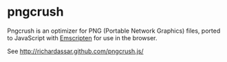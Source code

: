 # pngcrush

Pngcrush is an optimizer for PNG (Portable Network Graphics) files, ported to JavaScript with [Emscripten](http://emscripten.org/) for use in the browser.

See http://richardassar.github.com/pngcrush.js/
